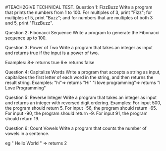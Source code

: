 #TEACH2GIVE TECHNICAL TEST.
Question 1: FizzBuzz
Write a program that prints the numbers from 1 to 100. For multiples of 3, print "Fizz"; for
multiples of 5, print "Buzz"; and for numbers that are multiples of both 3 and 5, print
"FizzBuzz".

Question 2: Fibonacci Sequence
Write a program to generate the Fibonacci sequence up to 100.

Question 3: Power of Two
Write a program that takes an integer as input and returns true if the input is a power of two.

Examples:
8=> returns true
6=> returns false

Question 4: Capitalize Words
Write a program that accepts a string as input, capitalizes the first letter of each word in the
string, and then returns the result string.
Examples:
"hi"=> returns "Hi"
"i love programming"=> returns "I Love Programming"

Question 5: Reverse Integer
Write a program that takes an integer as input and returns an integer with reversed digit
ordering.
Examples:
For input 500, the program should return 5.
For input -56, the program should return -65.
For input -90, the program should return -9.
For input 91, the program should return 19.

Question 6: Count Vowels
Write a program that counts the number of vowels in a sentence.

eg " Hello World " => returns 2
